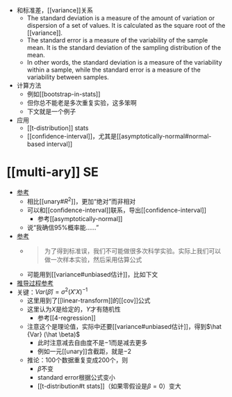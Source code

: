- 和标准差，[[variance]]关系
  - The standard deviation is a measure of the amount of variation or dispersion of a set of values. It is calculated as the square root of the [[variance]].
  - The standard error is a measure of the variability of the sample mean. It is the standard deviation of the sampling distribution of the mean.
  - In other words, the standard deviation is a measure of the variability within a sample, while the standard error is a measure of the variability between samples.
- 计算方法
  - 例如[[bootstrap-in-stats]]
  - 但你总不能老是多次重复实验，这多笨啊
  - 下文就是一个例子
- 应用
  - [[t-distribution]] stats
  - [[confidence-interval]]，尤其是[[asymptotically-normal#normal-based interval]]
# [[multi-ary]] SE
- [参考](https://www.statology.org/standard-error-regression/)
  - 相比[[unary#$R^2$]]，更加“绝对”而非相对
  - 可以和[[confidence-interval]]联系，导出[[confidence-interval]]
    - 参考[[asymptotically-normal]]
  - 说“我确信95\%概率能……”
- [参考](https://zhuanlan.zhihu.com/p/358287489)
  - > 为了得到标准误，我们不可能做很多次科学实验。实际上我们可以做一次样本实验，然后采用估算公式
  - 可能用到[[variance#unbiased估计]]，比如下文
- [推导过程参考](https://stats.stackexchange.com/q/44841)
- 关键：$Var(\hat \beta) = \sigma^2 (X'X)^{-1}$
  - 这里用到了[[linear-transform]]的[[cov]]公式
  - 这里认为$X$是给定的，$Y$才有随机性
    - 参考[[4-regression]]
  - 注意这个是理论值，实际中还要[[variance#unbiased估计]]，得到$\hat {Var} (\hat \beta)$
    - 此时注意减去自由度不是$-1$而是减去更多
    - 例如一元[[unary]]含截距，就是$-2$
  - 推论：100个数据重复变成200个，则
    - $\hat \beta$不变
    - standard error根据公式变小
    - [[t-distribution#t stats]]（如果零假设是$\beta=0$）变大